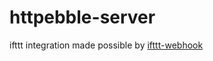 # httpebble-server

ifttt integration made possible by [ifttt-webhook](https://github.com/captn3m0/ifttt-webhook)